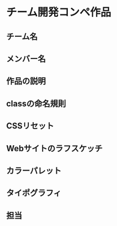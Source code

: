 # チーム開発コンペ作品

## チーム名

## メンバー名

## 作品の説明

## classの命名規則

## CSSリセット

## Webサイトのラフスケッチ

## カラーパレット

## タイポグラフィ

## 担当
